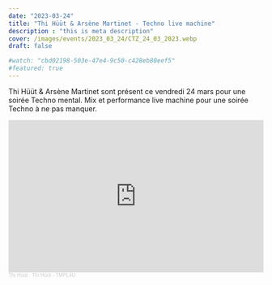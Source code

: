 ```yaml
---
date: "2023-03-24"
title: "Thi Hüüt & Arsène Martinet - Techno live machine"
description : "this is meta description"
cover: /images/events/2023_03_24/CTZ_24_03_2023.webp
draft: false

#watch: "cbd02198-503e-47e4-9c50-c428eb80eef5"
#featured: true
---
```


Thi Hüüt & Arsène Martinet sont présent ce vendredi 24 mars pour une soirée Techno mental. Mix et performance live machine pour une soirée Techno à ne pas manquer.
<iframe width="100%" height="300" scrolling="no" frameborder="no" allow="autoplay" src="https://w.soundcloud.com/player/?url=https%3A//api.soundcloud.com/tracks/763551682&color=%23ff5500&auto_play=false&hide_related=false&show_comments=true&show_user=true&show_reposts=false&show_teaser=true&visual=true"></iframe><div style="font-size: 10px; color: #cccccc;line-break: anywhere;word-break: normal;overflow: hidden;white-space: nowrap;text-overflow: ellipsis; font-family: Interstate,Lucida Grande,Lucida Sans Unicode,Lucida Sans,Garuda,Verdana,Tahoma,sans-serif;font-weight: 100;"><a href="https://soundcloud.com/user-68640403" title="Thi Hüüt" target="_blank" style="color: #cccccc; text-decoration: none;">Thi Hüüt</a> · <a href="https://soundcloud.com/user-68640403/thi-huut-tmpl4u" title="Thi Hüüt - TMPL4U" target="_blank" style="color: #cccccc; text-decoration: none;">Thi Hüüt - TMPL4U</a></div>
